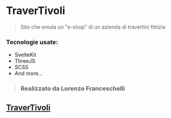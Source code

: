 # TraverTivoli
> Sito che emula un "e-shop" di un azienda di travertini fittizia

### Tecnologie usate:
- SvelteKit
- ThreeJS
- SCSS
- And more...

> ### Realizzato da Lorenzo Franceschelli

## [TraverTivoli](https://travertivoli.vercel.app/)
